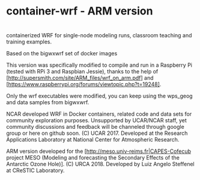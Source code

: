# container-wrf - ARM version
#
containerized WRF for single-node modeling runs, classroom teaching and training examples.

Based on the bigwxwrf set of docker images

This version was specifically modified to compile and run in a Raspberry Pi (tested with RPi 3 and Raspbian Jessie), thanks to the help of [http://supersmith.com/site/ARM_files/wrf_on_arm.pdf] and [https://www.raspberrypi.org/forums/viewtopic.php?t=19248].

Only the wrf executables were modified, you can keep using the wps_geog and data samples from bigwxwrf.


NCAR developed WRF in Docker containers, related code and data sets for community exploration purposes.
Unsupported by UCAR/NCAR staff, yet community discussions and feedback will be channeled through google group or here on github soon.
(C) UCAR 2017. Developed at the Research Applications Laboratory at National Center for Atmospheric Research.

ARM version developed for the [http://meso.univ-reims.fr|CAPES-Cofecub project MESO (Modeling and forecasting the Secondary Effects of the Antarctic Ozone Hole)].
(C) URCA 2018. Developed by Luiz Angelo Steffenel at CReSTIC Laboratory.
